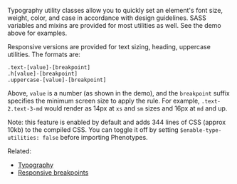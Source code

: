 Typography utility classes allow you to quickly set an element's font size, weight, color, and case in accordance with design guidelines. SASS variables and mixins are provided for most utilities as well. See the demo above for examples.

Responsive versions are provided for text sizing, heading, uppercase utilities. The formats are:

```
.text-[value]-[breakpoint]
.h[value]-[breakpoint]
.uppercase-[value]-[breakpoint]
```

Above, `value` is a number (as shown in the demo), and the `breakpoint` suffix specifies the minimum screen size to apply the rule. For example, `.text-2.text-3-md` would render as 14px at `xs` and `sm` sizes and 16px at `md` and up.

Note: this feature is enabled by default and adds 344 lines of CSS (approx 10kb) to the compiled CSS. You can toggle it off by setting `$enable-type-utilities: false` before importing Phenotypes.

Related:

* [Typography](/docs/typography/)
* [Responsive breakpoints](/docs/layout/#responsive-breakpoints)
